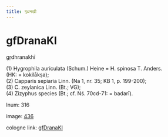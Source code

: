 ```yaml
---
title: गृध्रनखी
---
```


# gfDranaKI

gṛdhranakhī  <div n="P" />(1) Hygrophila auriculata (Schum.) Heine = H. spinosa T. Anders. <div n="lb" />(HK: = kokilākṣa); <div n="P" />(2) Capparis sepiaria Linn. (Na 1, nr. 35; KB 1, p. 199-200); <div n="P" />(3) C. zeylanica Linn. (Bt.; VG); <div n="P" />(4) Zizyphus species (Bt.; cf. Nś. 70cd-71: = badarī).

lnum: 316

image: [436](https://www.sanskrit-lexicon.uni-koeln.de/scans/csl-apidev/servepdf.php?dict=snp&page=436)

cologne link: [gfDranaKI](https://sanskrit-lexicon.uni-koeln.de/scans/csl-apidev/getword.php?dict=snp&key=gfDranaKI)

